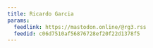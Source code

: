 ```yaml
---
title: Ricardo Garcia
params:
  feedlink: https://mastodon.online/@rg3.rss
  feedid: c06d7510af56876728ef20f22d1378f5
---
```

